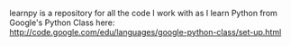 <emph>learnpy</emph> is a repository for all the code I work with as I learn Python from Google's Python Class here:
http://code.google.com/edu/languages/google-python-class/set-up.html
